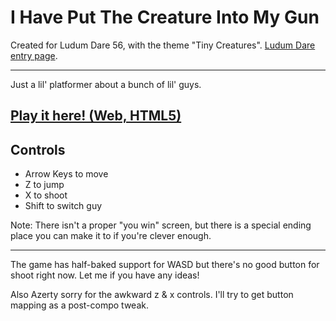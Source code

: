 # I Have Put The Creature Into My Gun

Created for Ludum Dare 56, with the theme "Tiny Creatures". [Ludum Dare entry page](https://ldjam.com/events/ludum-dare/56/i-have-put-the-creature-into-my-gun).

---

Just a lil' platformer about a bunch of lil' guys.

## [Play it here! (Web, HTML5)](https://jezzamon.itch.io/i-have-put-the-creature-into-my-gun)

## Controls

- Arrow Keys to move
- Z to jump
- X to shoot
- Shift to switch guy

Note: There isn't a proper "you win" screen, but there is a special ending place you can make it to if you're clever enough.

---

The game has half-baked support for WASD but there's no good button for shoot right now. Let me if you have any ideas!

Also Azerty sorry for the awkward z & x controls. I'll try to get button mapping as a post-compo tweak.
